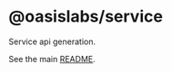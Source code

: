 # @oasislabs/service

Service api generation.

See the main [README](https://github.com/oasislabs/oasis.js/blob/master/README.md).
